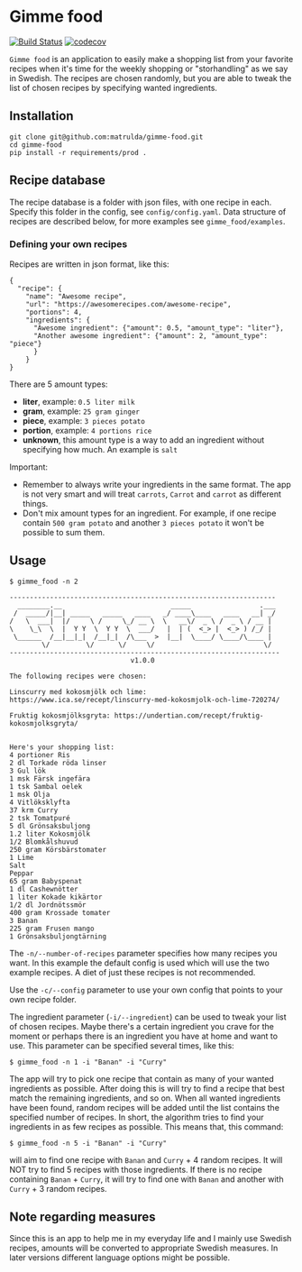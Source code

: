 # Gimme food
[![Build Status](https://travis-ci.com/matrulda/gimme-food.svg?branch=master)](https://travis-ci.com/matrulda/gimme-food)
[![codecov](https://codecov.io/gh/matrulda/gimme-food/branch/master/graph/badge.svg)](https://codecov.io/gh/matrulda/gimme-food)


`Gimme food` is an application to easily make a shopping list from your favorite recipes when it's time for the weekly shopping or "storhandling" as we say in Swedish. The recipes are chosen randomly, but you are able to tweak the list of chosen recipes by specifying wanted ingredients.

## Installation
```
git clone git@github.com:matrulda/gimme-food.git
cd gimme-food
pip install -r requirements/prod .
```
## Recipe database
The recipe database is a folder with json files, with one recipe in each.
Specify this folder in the config, see `config/config.yaml`. Data structure
of recipes are described below, for more examples see `gimme_food/examples`.

### Defining your own recipes
Recipes are written in json format, like this:
```
{
  "recipe": {
    "name": "Awesome recipe",
    "url": "https://awesomerecipes.com/awesome-recipe",
    "portions": 4,
    "ingredients": {
      "Awesome ingredient": {"amount": 0.5, "amount_type": "liter"},
      "Another awesome ingredient": {"amount": 2, "amount_type": "piece"}
      }
    }
}
```

There are 5 amount types:
  - **liter**, example: `0.5 liter milk`
  - **gram**, example: `25 gram ginger`
  - **piece**, example: `3 pieces potato`
  - **portion**, example: `4 portions rice`
  - **unknown**, this amount type is a way to add an ingredient without specifying how much. An example is `salt`

Important:
  - Remember to always write your ingredients in the same format. The app is not very smart and will treat `carrots`, `Carrot` and `carrot` as different things.
  - Don't mix amount types for an ingredient. For example, if one recipe contain `500 gram potato` and another `3 pieces potato` it won't be possible to sum them.  

## Usage
```
$ gimme_food -n 2

------------------------------------------------------------------
  ________.__                           _____                 .___
 /  _____/|__| _____   _____   ____   _/ ____\____   ____   __| _/
/   \  ___|  |/     \ /     \_/ __ \  \   __\/  _ \ /  _ \ / __ |
\    \_\  \  |  Y Y  \  Y Y  \  ___/   |  | (  <_> |  <_> ) /_/ |
 \______  /__|__|_|  /__|_|  /\___  >  |__|  \____/ \____/\____ |
        \/         \/      \/     \/                           \/
-------------------------------------------------------------------
                              v1.0.0

The following recipes were chosen:

Linscurry med kokosmjölk och lime: https://www.ica.se/recept/linscurry-med-kokosmjolk-och-lime-720274/

Fruktig kokosmjölksgryta: https://undertian.com/recept/fruktig-kokosmjolksgryta/


Here's your shopping list:
4 portioner Ris
2 dl Torkade röda linser
3 Gul lök
1 msk Färsk ingefära
1 tsk Sambal oelek
1 msk Olja
4 Vitlöksklyfta
37 krm Curry
2 tsk Tomatpuré
5 dl Grönsaksbuljong
1.2 liter Kokosmjölk
1/2 Blomkålshuvud
250 gram Körsbärstomater
1 Lime
Salt
Peppar
65 gram Babyspenat
1 dl Cashewnötter
1 liter Kokade kikärtor
1/2 dl Jordnötssmör
400 gram Krossade tomater
3 Banan
225 gram Frusen mango
1 Grönsaksbuljongtärning

```
The `-n/--number-of-recipes` parameter specifies how many recipes you want. In this example the default config is used which will use the two example recipes. A diet of just these recipes is not recommended.   

Use the `-c/--config` parameter to use your own config that points to your own recipe folder.   

The ingredient parameter (`-i/--ingredient`) can be used to tweak your list of chosen recipes. Maybe there's a certain ingredient you crave for the moment or perhaps there is an ingredient you have at home and want to use. This parameter can be specified several times, like this:
```
$ gimme_food -n 1 -i "Banan" -i "Curry"

```
The app will try to pick one recipe that contain as many of your wanted ingredients as possible. After doing this is will try to find a recipe that best match the remaining ingredients, and so on. When all wanted ingredients have been found, random recipes will be added until the list contains the specified number of recipes. In short, the algorithm tries to find your ingredients in as few recipes as possible. This means that, this command:
```
$ gimme_food -n 5 -i "Banan" -i "Curry"

```
 will aim to find one recipe with `Banan` and `Curry` + 4 random recipes. It will NOT try to find 5 recipes with those ingredients. If there is no recipe containing `Banan` + `Curry`, it will try to find one with `Banan` and another with `Curry` + 3 random recipes.

## Note regarding measures
Since this is an app to help me in my everyday life and I mainly use Swedish recipes, amounts will be converted to appropriate Swedish measures. In later versions different language options might be possible.

